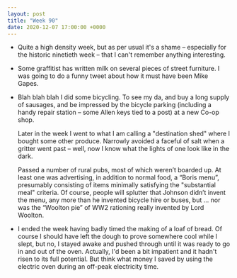 ```yaml
---
layout: post
title: "Week 90"
date: 2020-12-07 17:00:00 +0000
---
```


- Quite a high density week, but as per usual it's a shame – especially for the historic ninetieth week – that I can't remember anything interesting. 

- Some graffitist has written <span class="caps">milk</span> on several pieces of street furniture. I was going to do a funny tweet about how it must have been Mike Gapes.

- Blah blah blah I did some bicycling. To see my da, and buy a long supply of sausages, and be impressed by the bicycle parking (including a handy repair station – some Allen keys tied to a post) at a new Co-op shop. 

  Later in the week I went to what I am calling a "destination shed" where I bought some other produce. Narrowly avoided a faceful of salt when a gritter went past – well, now I know what the lights of one look like in the dark.

  Passed a number of rural pubs, most of which weren’t boarded up. At least one was advertising, in addition to normal food, a “Boris menu”, presumably consisting of items minimally satisfying the "substantial meal" criteria. Of course, people will splutter that Johnson didn’t invent the menu, any more than he invented bicycle hire or buses, but ... nor was the “Woolton pie” of WW2 rationing really invented by Lord Woolton.

- I ended the week having badly timed the making of a loaf of bread. Of course I should have left the dough to prove somewhere cool while I slept, but no, I stayed awake and pushed through until it was ready to go in and out of the oven. Actually, I'd been a bit impatient and it hadn't risen to its full potential. But think what money I saved by using the electric oven during an off-peak electricity time.
